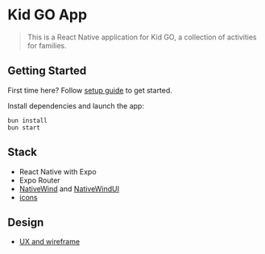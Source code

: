 # Kid GO App

> This is a React Native application for Kid GO, a collection of activities for families.

## Getting Started

First time here? Follow [setup guide](./docs/setup.md) to get started.

Install dependencies and launch the app:

```console
bun install
bun start
```

## Stack

- React Native with Expo
- Expo Router
- [NativeWind](https://www.nativewind.dev/) and [NativeWindUI](https://nativewindui.com/component/button)
- [icons](https://github.com/roninoss/icons)

## Design

- [UX and wireframe](https://excalidraw.com/#json=lkGItA5_efXmwOf_muWk6,tQ5Zbm8U50CapfkbTCNgOw)
